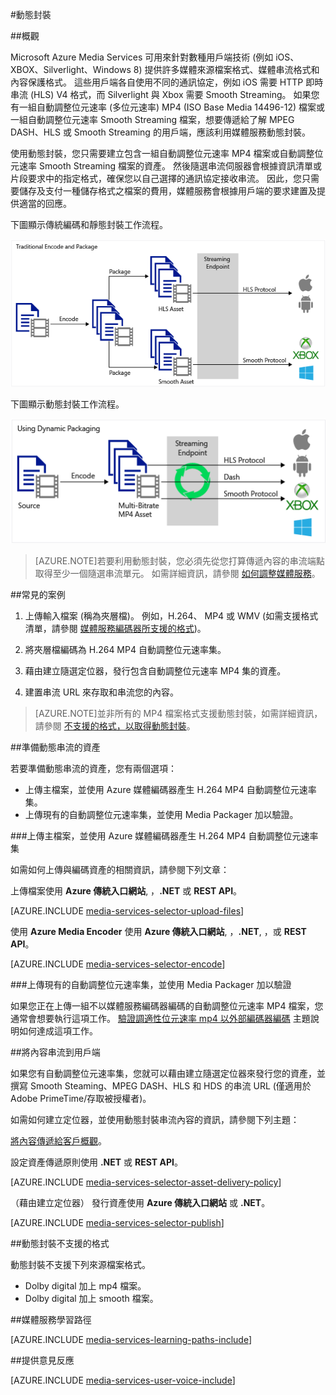 <properties
    pageTitle="動態封裝概觀"
    description="本主題提供動態封裝的概觀。"
    authors="Juliako"
    manager="dwrede"
    editor=""
    services="media-services"
    documentationCenter=""/>

<tags
    ms.service="media-services"
    ms.workload="media"
    ms.tgt_pltfrm="na"
    ms.devlang="na"
    ms.topic="article"
    ms.date="12/05/2015"
    ms.author="juliako"/>


#動態封裝

##概觀

Microsoft Azure Media Services 可用來針對數種用戶端技術 (例如 iOS、XBOX、Silverlight、Windows 8) 提供許多媒體來源檔案格式、媒體串流格式和內容保護格式。 這些用戶端各自使用不同的通訊協定，例如 iOS 需要 HTTP 即時串流 (HLS) V4 格式，而 Silverlight 與 Xbox 需要 Smooth Streaming。 如果您有一組自動調整位元速率 (多位元速率) MP4 (ISO Base Media 14496-12) 檔案或一組自動調整位元速率 Smooth Streaming 檔案，想要傳遞給了解 MPEG DASH、HLS 或 Smooth Streaming 的用戶端，應該利用媒體服務動態封裝。

使用動態封裝，您只需要建立包含一組自動調整位元速率 MP4 檔案或自動調整位元速率 Smooth Streaming 檔案的資產。 然後隨選串流伺服器會根據資訊清單或片段要求中的指定格式，確保您以自己選擇的通訊協定接收串流。 因此，您只需要儲存及支付一種儲存格式之檔案的費用，媒體服務會根據用戶端的要求建置及提供適當的回應。

下圖顯示傳統編碼和靜態封裝工作流程。

![靜態編碼](./media/media-services-dynamic-packaging-overview/media-services-static-packaging.png)

下圖顯示動態封裝工作流程。

![動態編碼](./media/media-services-dynamic-packaging-overview/media-services-dynamic-packaging.png)


>[AZURE.NOTE]若要利用動態封裝，您必須先從您打算傳遞內容的串流端點取得至少一個隨選串流單元。 如需詳細資訊，請參閱 [如何調整媒體服務](media-services-manage-origins.md#scale_streaming_endpoints)。

##常見的案例

1. 上傳輸入檔案 (稱為夾層檔)。 例如，H.264、 MP4 或 WMV (如需支援格式清單，請參閱 [媒體服務編碼器所支援的格式](media-services-azure-media-encoder-formats))。

1. 將夾層檔編碼為 H.264 MP4 自動調整位元速率集。

1. 藉由建立隨選定位器，發行包含自動調整位元速率 MP4 集的資產。

1. 建置串流 URL 來存取和串流您的內容。

>[AZURE.NOTE]並非所有的 MP4 檔案格式支援動態封裝，如需詳細資訊，請參閱 [不支援的格式，以取得動態封裝](media-services-dynamic-packaging-overview.md#unsupported_formats)。

##準備動態串流的資產

若要準備動態串流的資產，您有兩個選項：

- 上傳主檔案，並使用 Azure 媒體編碼器產生 H.264 MP4 自動調整位元速率集。
- 上傳現有的自動調整位元速率集，並使用 Media Packager 加以驗證。

###上傳主檔案，並使用 Azure 媒體編碼器產生 H.264 MP4 自動調整位元速率集

如需如何上傳與編碼資產的相關資訊，請參閱下列文章：


上傳檔案使用 **Azure 傳統入口網站**, ，**.NET** 或 **REST API**。

[AZURE.INCLUDE [media-services-selector-upload-files](../../includes/media-services-selector-upload-files.md)]

使用 **Azure Media Encoder** 使用 **Azure 傳統入口網站**, ，**.NET**, ，或 **REST API**。

[AZURE.INCLUDE [media-services-selector-encode](../../includes/media-services-selector-encode.md)]


###上傳現有的自動調整位元速率集，並使用 Media Packager 加以驗證

如果您正在上傳一組不以媒體服務編碼器編碼的自動調整位元速率 MP4 檔案，您通常會想要執行這項工作。  [驗證調適性位元速率 mp4 以外部編碼器編碼](https://msdn.microsoft.com/library/azure/dn750842.aspx) 主題說明如何達成這項工作。

##將內容串流到用戶端

如果您有自動調整位元速率集，您就可以藉由建立隨選定位器來發行您的資產，並撰寫 Smooth Steaming、MPEG DASH、HLS 和 HDS 的串流 URL (僅適用於 Adobe PrimeTime/存取被授權者)。

如需如何建立定位器，並使用動態封裝串流內容的資訊，請參閱下列主題：

[將內容傳遞給客戶概觀](media-services-deliver-content-overview.md)。

設定資產傳遞原則使用 **.NET** 或 **REST API**。

[AZURE.INCLUDE [media-services-selector-asset-delivery-policy](../../includes/media-services-selector-asset-delivery-policy.md)]

（藉由建立定位器） 發行資產使用 **Azure 傳統入口網站** 或 **.NET**。

[AZURE.INCLUDE [media-services-selector-publish](../../includes/media-services-selector-publish.md)]


##<a id="unsupported_formats"></a>動態封裝不支援的格式

動態封裝不支援下列來源檔案格式。

- Dolby digital 加上 mp4 檔案。
- Dolby digital 加上 smooth 檔案。

##媒體服務學習路徑

[AZURE.INCLUDE [media-services-learning-paths-include](../../includes/media-services-learning-paths-include.md)]

##提供意見反應

[AZURE.INCLUDE [media-services-user-voice-include](../../includes/media-services-user-voice-include.md)]


